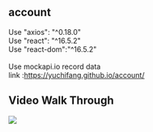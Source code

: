 ## account
Use "axios": "^0.18.0" </br>
Use "react": "^16.5.2" </br>
Use "react-dom":"^16.5.2" </br>
</br>
Use mockapi.io record data </br>
link :https://yuchifang.github.io/account/
## Video Walk Through
![](https://i.imgur.com/8AVKBbw.gif)
